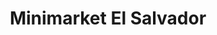 ---
title: "Minimarket El Salvador"
url: /san-cristobal/minimarket-el-salvador/
shop: Lebensmittel
---